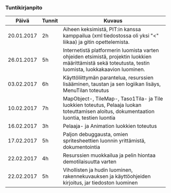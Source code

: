 ### Tuntikirjanpito
Päivä | Tunnit | Kuvaus
--------------- | ----- | ------
20.01.2017 | 2h | Aiheen keksimistä, PIT:in kanssa kamppailua (xml tiedostossa oli yksi "<" liikaa) ja gitin opettelemista.
26.01.2017 | 5h | Internetistä platformerin luomista varten ohjeiden etsimistä, projektin luokkien määrittämistä sekä toteutusta, testin luomista, luokkakaavion luominen.
03.02.2017 | 6h | Käyttöliittymän parantelua, resurssien lisääminen, taustan ja sen logiikan lisäys, MenuTilan toteutus
10.02.2017 | 7h | MapObject-, TileMap-, Taso1Tila- ja Tile luokkien toteutus, Pelaaja luokan toteuttamisen aloitus, dokumentaation luontia, testien luontia
16.02.2017 | 3h | Pelaaja- ja Animation luokkien toteutus
17.02.2017 | 5h | Paljon debuggausta, omien spritesheettien luonnin yrittämistä, dokumentointia
22.02.2017 | 4h | Resurssien muokkailua ja pelin hiontaa demotilaisuutta varten
22.02.2017 | 5h | Vihollisten ja hudin luominen, rakennekuvauksen ja käyttöohjeiden kirjoitus, jar tiedoston luominen

